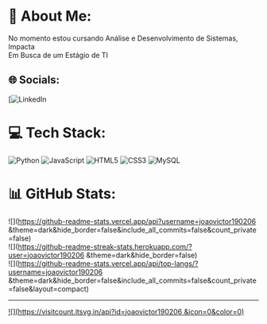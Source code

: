 # 💫 About Me:
No momento estou cursando Análise e Desenvolvimento de Sistemas, Impacta<br>Em Busca de um Estágio de TI


## 🌐 Socials:
[![LinkedIn](www.linkedin.com/in/joão-victor-pires-de-camargo-55b259275) 

# 💻 Tech Stack:
![Python](https://img.shields.io/badge/python-3670A0?style=for-the-badge&logo=python&logoColor=ffdd54) ![JavaScript](https://img.shields.io/badge/javascript-%23323330.svg?style=for-the-badge&logo=javascript&logoColor=%23F7DF1E) ![HTML5](https://img.shields.io/badge/html5-%23E34F26.svg?style=for-the-badge&logo=html5&logoColor=white) ![CSS3](https://img.shields.io/badge/css3-%231572B6.svg?style=for-the-badge&logo=css3&logoColor=white) ![MySQL](https://img.shields.io/badge/mysql-4479A1.svg?style=for-the-badge&logo=mysql&logoColor=white)
# 📊 GitHub Stats:
![](https://github-readme-stats.vercel.app/api?username=joaovictor190206 &theme=dark&hide_border=false&include_all_commits=false&count_private=false)<br/>
![](https://github-readme-streak-stats.herokuapp.com/?user=joaovictor190206 &theme=dark&hide_border=false)<br/>
![](https://github-readme-stats.vercel.app/api/top-langs/?username=joaovictor190206 &theme=dark&hide_border=false&include_all_commits=false&count_private=false&layout=compact)

---
[![](https://visitcount.itsvg.in/api?id=joaovictor190206 &icon=0&color=0)](https://visitcount.itsvg.in)

<!-- Proudly created with GPRM ( https://gprm.itsvg.in ) -->
